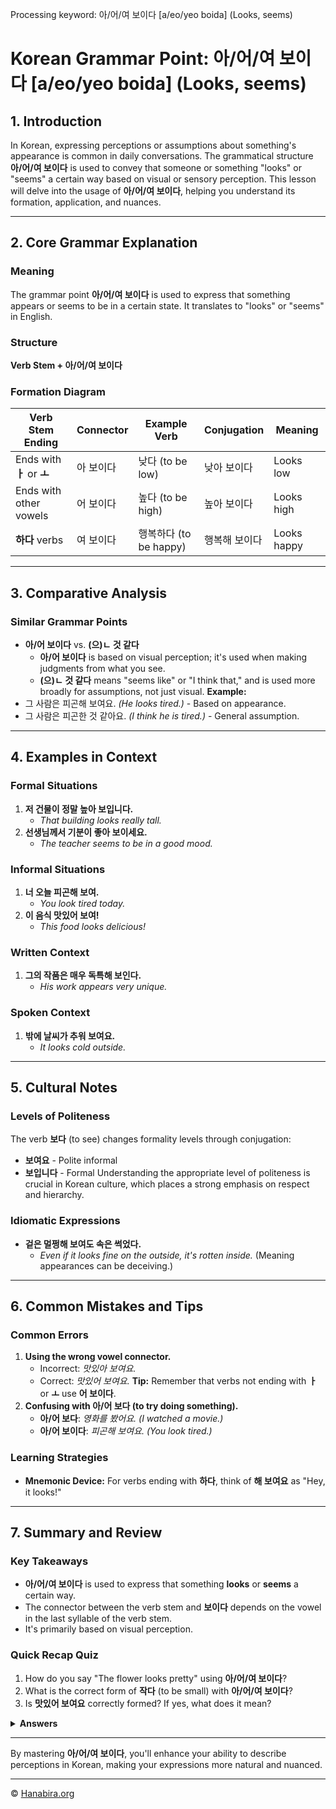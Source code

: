 Processing keyword: 아/어/여 보이다 [a/eo/yeo boida] (Looks, seems)
# Korean Grammar Point: 아/어/여 보이다 [a/eo/yeo boida] (Looks, seems)

## 1. Introduction
In Korean, expressing perceptions or assumptions about something's appearance is common in daily conversations. The grammatical structure **아/어/여 보이다** is used to convey that someone or something "looks" or "seems" a certain way based on visual or sensory perception. This lesson will delve into the usage of **아/어/여 보이다**, helping you understand its formation, application, and nuances.

---
## 2. Core Grammar Explanation
### Meaning
The grammar point **아/어/여 보이다** is used to express that something appears or seems to be in a certain state. It translates to "looks" or "seems" in English.
### Structure
**Verb Stem + 아/어/여 보이다**
### Formation Diagram
| **Verb Stem Ending** | **Connector** | **Example Verb** | **Conjugation**       | **Meaning**       |
|----------------------|---------------|------------------|-----------------------|-------------------|
| Ends with **ㅏ** or **ㅗ** | 아 보이다     | 낮다 (to be low)   | 낮아 보이다           | Looks low         |
| Ends with other vowels | 어 보이다     | 높다 (to be high)  | 높아 보이다           | Looks high        |
| **하다** verbs          | 여 보이다     | 행복하다 (to be happy) | 행복해 보이다     | Looks happy       |
---
## 3. Comparative Analysis
### Similar Grammar Points
- **아/어 보이다** vs. **(으)ㄴ 것 같다**
  - **아/어 보이다** is based on visual perception; it's used when making judgments from what you see.
  - **(으)ㄴ 것 같다** means "seems like" or "I think that," and is used more broadly for assumptions, not just visual.
**Example:**
- 그 사람은 피곤해 보여요. *(He looks tired.)* - Based on appearance.
- 그 사람은 피곤한 것 같아요. *(I think he is tired.)* - General assumption.
---
## 4. Examples in Context
### Formal Situations
1. **저 건물이 정말 높아 보입니다.**
   - *That building looks really tall.*
2. **선생님께서 기분이 좋아 보이세요.**
   - *The teacher seems to be in a good mood.*
### Informal Situations
1. **너 오늘 피곤해 보여.**
   - *You look tired today.*
2. **이 음식 맛있어 보여!**
   - *This food looks delicious!*
### Written Context
1. **그의 작품은 매우 독특해 보인다.**
   - *His work appears very unique.*
### Spoken Context
1. **밖에 날씨가 추워 보여요.**
   - *It looks cold outside.*
---
## 5. Cultural Notes
### Levels of Politeness
The verb **보다** (to see) changes formality levels through conjugation:
- **보여요** - Polite informal
- **보입니다** - Formal
Understanding the appropriate level of politeness is crucial in Korean culture, which places a strong emphasis on respect and hierarchy.
### Idiomatic Expressions
- **겉은 멀쩡해 보여도 속은 썩었다.**
  - *Even if it looks fine on the outside, it's rotten inside.* (Meaning appearances can be deceiving.)
---
## 6. Common Mistakes and Tips
### Common Errors
1. **Using the wrong vowel connector.**
   - Incorrect: *맛있아 보여요.*
   - Correct: *맛있어 보여요.*
   **Tip:** Remember that verbs not ending with **ㅏ** or **ㅗ** use **어 보이다**.
2. **Confusing with **아/어 보다** (to try doing something).**
   - **아/어 보다**: *영화를 봤어요.* *(I watched a movie.)*
   - **아/어 보이다**: *피곤해 보여요.* *(You look tired.)*
### Learning Strategies
- **Mnemonic Device:** For verbs ending with **하다**, think of **해 보여요** as "Hey, it looks!"
---
## 7. Summary and Review
### Key Takeaways
- **아/어/여 보이다** is used to express that something **looks** or **seems** a certain way.
- The connector between the verb stem and **보이다** depends on the vowel in the last syllable of the verb stem.
- It's primarily based on visual perception.
### Quick Recap Quiz
1. How do you say "The flower looks pretty" using **아/어/여 보이다**?
2. What is the correct form of **작다** (to be small) with **아/어/여 보이다**?
3. Is **맛있어 보여요** correctly formed? If yes, what does it mean?
<details><summary><strong>Answers</strong></summary>
1. **꽃이 예뻐 보여요.**
2. **작아 보여요.**
3. Yes, it means "It looks delicious."
</details>

---
By mastering **아/어/여 보이다**, you'll enhance your ability to describe perceptions in Korean, making your expressions more natural and nuanced.

---
© [Hanabira.org](https://hanabira.org)
